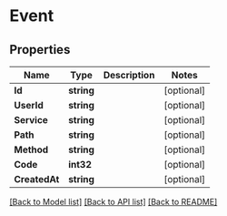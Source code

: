 # Event

## Properties

Name | Type | Description | Notes
------------ | ------------- | ------------- | -------------
**Id** | **string** |  | [optional] 
**UserId** | **string** |  | [optional] 
**Service** | **string** |  | [optional] 
**Path** | **string** |  | [optional] 
**Method** | **string** |  | [optional] 
**Code** | **int32** |  | [optional] 
**CreatedAt** | **string** |  | [optional] 

[[Back to Model list]](../README.md#documentation-for-models) [[Back to API list]](../README.md#documentation-for-api-endpoints) [[Back to README]](../README.md)


